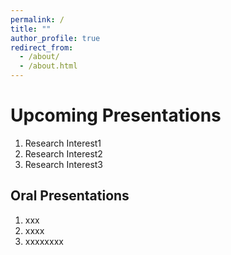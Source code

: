 ```yaml
---
permalink: /
title: ""
author_profile: true
redirect_from: 
  - /about/
  - /about.html
---
```


Upcoming Presentations
======
1. Research Interest1
1. Research Interest2
1. Research Interest3 

Oral Presentations
------
1. xxx
1. xxxx
1. xxxxxxxx
